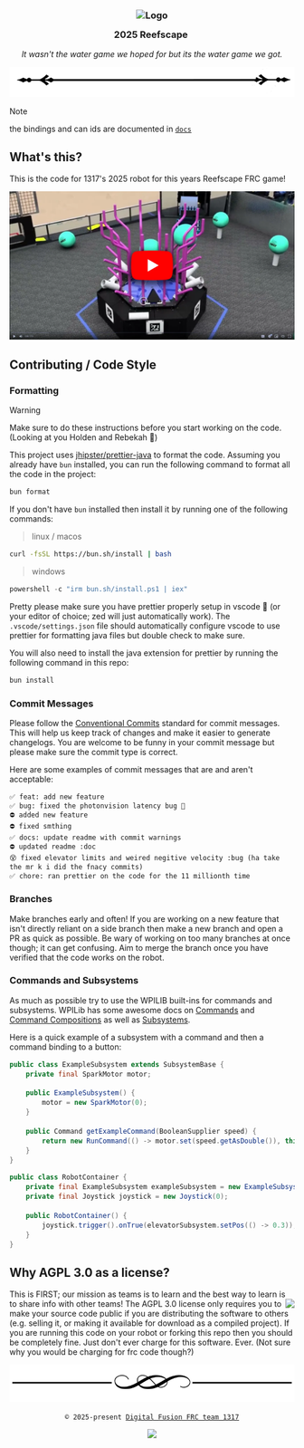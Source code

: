 <h3 align="center">
    <img src="https://www.firstinspires.org/sites/default/files/2024-banner/frc_reefscape.gif" width="200" alt="Logo"/><br/>
    <span>2025 Reefscape</span>
    <img src="https://raw.githubusercontent.com/taciturnaxolotl/carriage/main/.github/images/transparent.png" height="30" width="0px"/>
</h3>

<p align="center">
    <i>It wasn't the water game we hoped for but its the water game we got.</i>
</p>

<p align="center">
	<img src="https://raw.githubusercontent.com/taciturnaxolotl/carriage/main/.github/images/line-break-thin.svg" />
</p>

> [!NOTE]
> the bindings and can ids are documented in [`docs`](/docs)

## What's this?

This is the code for 1317's 2025 robot for this years Reefscape FRC game!

<p align="center">
    <a href="https://www.youtube.com/watch?v=YWbxcjlY9JY">
        <img src="https://raw.githubusercontent.com/df1317/2025-reefscape/main/.github/images/reefscape.webp" alt="reefscape game animation cover image"/>
    </a>
</p>

## Contributing / Code Style

### Formatting

> [!WARNING]
> Make sure to do these instructions before you start working on the code. (Looking at you Holden and Rebekah 👀)

This project uses [jhipster/prettier-java](https://github.com/jhipster/prettier-java) to format the code. Assuming you already have `bun` installed, you can run the following command to format all the code in the project:

```bash
bun format
```

If you don't have `bun` installed then install it by running one of the following commands:

> linux / macos
```bash
curl -fsSL https://bun.sh/install | bash
```

> windows
```powershell
powershell -c "irm bun.sh/install.ps1 | iex"
```

Pretty please make sure you have prettier properly setup in vscode 🥺 (or your editor of choice; zed will just automatically work). The `.vscode/settings.json` file should automatically configure vscode to use prettier for formatting java files but double check to make sure.

You will also need to install the java extension for prettier by running the following command in this repo:

```bash
bun install
```

### Commit Messages

Please follow the [Conventional Commits](https://www.conventionalcommits.org/en/v1.0.0/) standard for commit messages. This will help us keep track of changes and make it easier to generate changelogs. You are welcome to be funny in your commit message but please make sure the commit type is correct.

Here are some examples of commit messages that are and aren't acceptable:

```plaintext
✅ feat: add new feature
✅ bug: fixed the photonvision latency bug 🐞
⛔ added new feature
⛔ fixed smthing
✅ docs: update readme with commit warnings
⛔ updated readme :doc
😵 fixed elevator limits and weired negitive velocity :bug (ha take the mr k i did the fnacy commits)
✅ chore: ran prettier on the code for the 11 millionth time
```

### Branches

Make branches early and often! If you are working on a new feature that isn't directly reliant on a side branch then make a new branch and open a PR as quick as possible. Be wary of working on too many branches at once though; it can get confusing. Aim to merge the branch once you have verified that the code works on the robot.

### Commands and Subsystems

As much as possible try to use the WPILIB built-ins for commands and subsystems. WPILib has some awesome docs on [Commands](https://docs.wpilib.org/en/latest/docs/software/commandbased/commands.html) and [Command Compositions](https://docs.wpilib.org/en/latest/docs/software/commandbased/command-compositions.html) as well as [Subsystems](https://docs.wpilib.org/en/latest/docs/software/commandbased/subsystems.html).

Here is a quick example of a subsystem with a command and then a command binding to a button:

```java
public class ExampleSubsystem extends SubsystemBase {
    private final SparkMotor motor;
    
    public ExampleSubsystem() {
        motor = new SparkMotor(0);
    }
    
    public Command getExampleCommand(BooleanSupplier speed) {
        return new RunCommand(() -> motor.set(speed.getAsDouble()), this);
    }
}
```

```java
public class RobotContainer {
    private final ExampleSubsystem exampleSubsystem = new ExampleSubsystem();
    private final Joystick joystick = new Joystick(0);
    
    public RobotContainer() {
        joystick.trigger().onTrue(elevatorSubsystem.setPos(() -> 0.3));
    }
}
```

## Why AGPL 3.0 as a license?

This is FIRST; our mission as teams is to learn and the best way to learn is to
share info with other teams!
<img src="https://cachet.dunkirk.sh/emojis/kitty-gun/r" align="right" /> The
AGPL 3.0 license only requires you to make your source code public if you are
distributing the software to others (e.g. selling it, or making it available for
download as a compiled project). If you are running this code on your robot or
forking this repo then you should be completely fine. Just don't ever charge for
this software. Ever. (Not sure why you would be charging for frc code though?)

<p align="center">
	<img src="https://raw.githubusercontent.com/taciturnaxolotl/carriage/main/.github/images/line-break.svg" />
</p>

<p align="center">
	<code>&copy 2025-present <a href="https://github.com/df1317">Digital Fusion FRC team 1317</a></code>
</p>

<p align="center">
	<a href="https://github.com/df1317/2025-reefscape/blob/main/LICENSE.md"><img src="https://img.shields.io/static/v1.svg?style=for-the-badge&label=License&message=AGPL 3.0&logoColor=d9e0ee&colorA=363a4f&colorB=b7bdf8"/></a>
</p>
